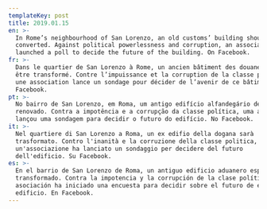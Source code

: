 ```yaml
---
templateKey: post
title: 2019.01.15
en: >-
  In Rome’s neighbourhood of San Lorenzo, an old customs’ building should be
  converted. Against political powerlessness and corruption, an association
  launched a poll to decide the future of the building. On Facebook. 
fr: >-
  Dans le quartier de San Lorenzo à Rome, un ancien bâtiment des douanes doit
  être transformé. Contre l’impuissance et la corruption de la classe politique,
  une association lance un sondage pour décider de l’avenir de ce bâtiment. Sur
  Facebook.
pt: >-
  No bairro de San Lorenzo, em Roma, um antigo edifício alfandegário deverá ser
  renovado. Contra a impotência e a corrupção da classe política, uma associação
  lançou uma sondagem para decidir o futuro do edifício. No Facebook.
it: >-
  Nel quartiere di San Lorenzo a Roma, un ex edifio della dogana sarà
  trasformato. Contro l'inanità e la corruzione della classe politica,
  un'associazione ha lanciato un sondaggio per decidere del futuro
  dell'edificio. Su Facebook.   
es: >-
  En el barrio de San Lorenzo de Roma, un antiguo edificio aduanero espera a ser
  transformado. Contra la impotencia y la corrupción de la clase política, una
  asociación ha iniciado una encuesta para decidir sobre el futuro de este
  edificio. En Facebook.
---
```


